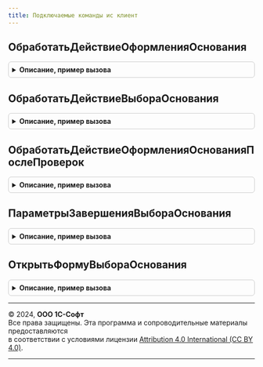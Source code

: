 ```yaml
---
title: Подключаемые команды ис клиент
---
```



## ОбработатьДействиеОформленияОснования
<details style="margin: 1em 0; padding: 0.5em; border: 1px solid #ccc; border-radius: 6px;">

<summary style="font-weight: bold; cursor: pointer;">Описание, пример вызова</summary>

```bsl

Процедура ОбработатьДействиеОформленияОснования(ИмяПараметраКоманды, ПараметрыВыполнения) Экспорт
```

Пример вызова
```bsl
ПодключаемыеКомандыИСКлиент.ОбработатьДействиеОформленияОснования(ИмяПараметраКоманды, ПараметрыВыполнения) 
```
</details>

## ОбработатьДействиеВыбораОснования
<details style="margin: 1em 0; padding: 0.5em; border: 1px solid #ccc; border-radius: 6px;">

<summary style="font-weight: bold; cursor: pointer;">Описание, пример вызова</summary>

```bsl

Процедура ОбработатьДействиеВыбораОснования(ИмяПараметраКоманды, ПараметрыВыполнения) Экспорт
```

Пример вызова
```bsl
ПодключаемыеКомандыИСКлиент.ОбработатьДействиеВыбораОснования(ИмяПараметраКоманды, ПараметрыВыполнения) 
```
</details>

## ОбработатьДействиеОформленияОснованияПослеПроверок
<details style="margin: 1em 0; padding: 0.5em; border: 1px solid #ccc; border-radius: 6px;">

<summary style="font-weight: bold; cursor: pointer;">Описание, пример вызова</summary>

```bsl

Процедура ОбработатьДействиеОформленияОснованияПослеПроверок(ПараметрыВыполнения) Экспорт
```

Пример вызова
```bsl
ПодключаемыеКомандыИСКлиент.ОбработатьДействиеОформленияОснованияПослеПроверок(ПараметрыВыполнения) 
```
</details>

## ПараметрыЗавершенияВыбораОснования
<details style="margin: 1em 0; padding: 0.5em; border: 1px solid #ccc; border-radius: 6px;">

<summary style="font-weight: bold; cursor: pointer;">Описание, пример вызова</summary>

```bsl

// Возвращает структуру параметров завершения выбора основания.
//
// Возвращаемое значение:
//  Структура - Структура со свойствами:
//   * Форма                   - ФормаКлиентскогоПриложения   - форма, в которой происходит выбор основания,
//                             - Неопределено - инициализация структура
//   * ОповещениеПриЗавершении - ОписаниеОповещения - действие при выборе основания,
//                             - Неопределено - инициализация структура
//   * ПерезаполнениеДоступно  - Булево             - признак доступности объекта для перезаполнения.
Функция ПараметрыЗавершенияВыбораОснования() Экспорт
```

Пример вызова
```bsl
Результат = ПодключаемыеКомандыИСКлиент.ПараметрыЗавершенияВыбораОснования() 
```
</details>

## ОткрытьФормуВыбораОснования
<details style="margin: 1em 0; padding: 0.5em; border: 1px solid #ccc; border-radius: 6px;">

<summary style="font-weight: bold; cursor: pointer;">Описание, пример вызова</summary>

```bsl

Процедура ОткрытьФормуВыбораОснования(ИмяФормыВыбора, ПараметрыОткрытияФормы, Владелец, ДополнительныеПараметры) Экспорт
```

Пример вызова
```bsl
ПодключаемыеКомандыИСКлиент.ОткрытьФормуВыбораОснования(ИмяФормыВыбора, ПараметрыОткрытияФормы, Владелец, ДополнительныеПараметры) 
```
</details>

---

© 2024, **ООО 1С-Софт**  
Все права защищены. Эта программа и сопроводительные материалы предоставляются  
в соответствии с условиями лицензии [Attribution 4.0 International (CC BY 4.0)](https://creativecommons.org/licenses/by/4.0/legalcode).

---
